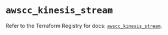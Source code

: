 # `awscc_kinesis_stream`

Refer to the Terraform Registry for docs: [`awscc_kinesis_stream`](https://registry.terraform.io/providers/hashicorp/awscc/0.70.0/docs/resources/kinesis_stream).
